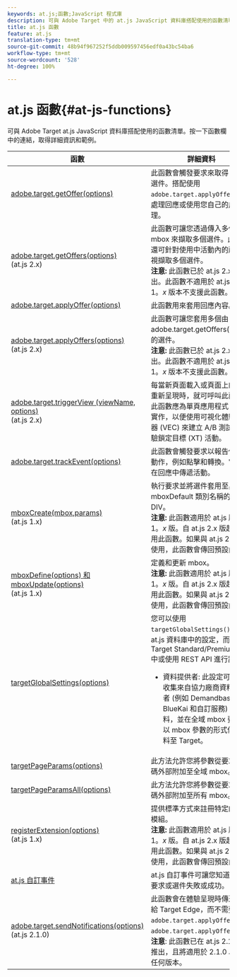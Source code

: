 ```yaml
---
keywords: at.js;函數;JavaScript 程式庫
description: 可與 Adobe Target 中的 at.js JavaScript 資料庫搭配使用的函數清單。
title: at.js 函數
feature: at.js
translation-type: tm+mt
source-git-commit: 48b94f967252f5ddb009597456edf0a43bc54ba6
workflow-type: tm+mt
source-wordcount: '528'
ht-degree: 100%

---
```



# at.js 函數{#at-js-functions}

可與 Adobe Target at.js JavaScript 資料庫搭配使用的函數清單。按一下函數欄中的連結，取得詳細資訊和範例。

| 函數 | 詳細資料 |
| --- | --- | 
| [adobe.target.getOffer(options)](/help/c-implementing-target/c-implementing-target-for-client-side-web/adobe-target-getoffer.md) | 此函數會觸發要求來取得 Target 選件。搭配使用 `adobe.target.applyOffer()` 來處理回應或使用您自己的成功處理。 |
| [adobe.target.getOffers(options)](/help/c-implementing-target/c-implementing-target-for-client-side-web/adobe-target-getoffers-atjs-2.md)<br>(at.js 2.x) | 此函數可讓您透過傳入多個 mbox 來擷取多個選件。此外，還可針對使用中活動內的所有檢視擷取多個選件。<br>**注意:** 此函數已於 at.js 2.x 推出。此函數不適用於 at.js 版本 1。*x* 版本不支援此函數。 |
| [adobe.target.applyOffer(options)](/help/c-implementing-target/c-implementing-target-for-client-side-web/adobe-target-applyoffer.md) | 此函數用來套用回應內容。 |
| [adobe.target.applyOffers(options)](/help/c-implementing-target/c-implementing-target-for-client-side-web/adobe-target-applyoffers-atjs-2.md)<br>(at.js 2.x) | 此函數可讓您套用多個由 adobe.target.getOffers() 擷取的選件。<br>**注意:** 此函數已於 at.js 2.x 推出。此函數不適用於 at.js 版本 1。*x* 版本不支援此函數。 |
| [adobe.target.triggerView (viewName, options)](/help/c-implementing-target/c-implementing-target-for-client-side-web/adobe-target-triggerview-atjs-2.md)<br>(at.js 2.x) | 每當新頁面載入或頁面上的元件重新呈現時，就可呼叫此函數。<br> 此函數應為單頁應用程式 (SPA) 實作，以便使用可視化體驗撰寫器 (VEC) 來建立 A/B 測試和體驗鎖定目標 (XT) 活動。 |
| [adobe.target.trackEvent(options)](/help/c-implementing-target/c-implementing-target-for-client-side-web/adobe-target-trackevent.md) | 此函數會觸發要求以報告使用者動作，例如點擊和轉換。它不會在回應中傳遞活動。 |
| [mboxCreate(mbox,params)](/help/c-implementing-target/c-implementing-target-for-client-side-web/mboxcreate-atjs.md)<br>(at.js 1.x) | 執行要求並將選件套用至具有 mboxDefault 類別名稱的最接近 DIV。<br>**注意:** 此函數適用於 at.js 版本 1。*x* 版。自 at.js 2.x 版起已棄用此函數。如果與 at.js 2.x 搭配使用，此函數會傳回預設內容。 |
| [mboxDefine(options) 和 mboxUpdate(options)](/help/c-implementing-target/c-implementing-target-for-client-side-web/mboxdefine-mboxupdate-atjs-1x.md)<br>(at.js 1.x) | 定義和更新 mbox。<br>**注意:** 此函數適用於 at.js 版本 1。*x* 版。自 at.js 2.x 版起已棄用此函數。如果與 at.js 2.x 搭配使用，此函數會傳回預設內容。 |
| [targetGlobalSettings(options)](/help/c-implementing-target/c-implementing-target-for-client-side-web/targetgobalsettings.md) | 您可以使用 `targetGlobalSettings()` 覆寫 at.js 資料庫中的設定，而非在 Target Standard/Premium UI 中或使用 REST API 進行設定。<ul><li>資料提供者: 此設定可讓客戶收集來自協力廠商資料提供者 (例如 Demandbase、BlueKai 和自訂服務) 的資料，並在全域 mbox 要求中以 mbox 參數的形式傳遞資料至 Target。</li></ul> |
| [targetPageParams(options)](/help/c-implementing-target/c-implementing-target-for-client-side-web/targetpageparams.md) | 此方法允許您將參數從要求程式碼外部附加至全域 mbox。 |
| [targetPageParamsAll(options)](/help/c-implementing-target/c-implementing-target-for-client-side-web/targetpageparamsall.md) | 此方法允許您將參數從要求程式碼外部附加至所有 mbox。 |
| [registerExtension(options)](/help/c-implementing-target/c-implementing-target-for-client-side-web/registerextension-atjs-1x.md)<br>(at.js 1.x) | 提供標準方式來註冊特定的延伸模組。<br>**注意:** 此函數適用於 at.js 版本 1。*x* 版。自 at.js 2.x 版起已棄用此函數。如果與 at.js 2.x 搭配使用，此函數會傳回預設內容。 |
| [at.js 自訂事件](/help/c-implementing-target/c-implementing-target-for-client-side-web/atjs-custom-events.md) | at.js 自訂事件可讓您知道 mbox 要求或選件失敗或成功。 |
| [adobe.target.sendNotifications(options)](/help/c-implementing-target/c-implementing-target-for-client-side-web/adobe.target.sendnotifications-atjs-21.md)<br>(at.js 2.1.0) | 此函數會在體驗呈現時傳送通知給 Target Edge，而不需要使用 `adobe.target.applyOffer()` 或 `adobe.target.applyOffers()`。<br>**注意**: 此函數已在 at.js 2.1.0 中推出，且將適用於 2.1.0 以上的任何版本。 |

